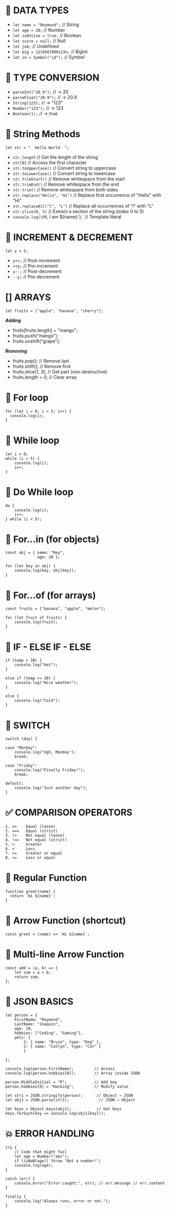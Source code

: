 # 🧠 DATA TYPES

  - `let name = "Reymond";`         // String
  - `let age = 20;`                 // Number
  - `let isOnline = true;`          // Boolean
  - `let score = null;`             // Null
  - `let job;`                      // Undefined
  - `let big = 1234567890123n;`     // BigInt
  - `let id = Symbol("id");`        // Symbol

# 🔁 TYPE CONVERSION

  - `parseInt("20.9");`      // → 20
  - `parseFloat("20.9");`    // → 20.9
  - `String(123);`           // → "123"
  - `Number("123");`         // → 123
  - `Boolean(1);`            // → true

# 🧠 String Methods
  `let str = "  Hello World  ";`
  - `str.length`                    // Get the length of the string
  - `str[0]`                        // Access the first character
  - `str.toUpperCase()`             // Convert string to uppercase
  - `str.toLowerCase()`             // Convert string to lowercase
  - `str.trimStart()`               // Remove whitespace from the start
  - `str.trimEnd()`                 // Remove whitespace from the end
  - `str.trim()`                    // Remove whitespace from both sides
  - `str.replace("Hello", "Hi")`    // Replace first occurrence of "Hello" with "Hi"
  - `str.replaceAll("l", "L")`      // Replace all occurrences of "l" with "L"
  - `str.slice(0, 5)`                // Extract a section of the string (index 0 to 5)
  - `console.log(\`Hi, I am ${name}\`);` // Template literal

# 🔢 INCREMENT & DECREMENT

  `let y = 5;`
  - `y++;` // Post-increment
  - `++y;` // Pre-increment
  - `y--;` // Post-decrement
  - `--y;` // Pre-decrement

# [] ARRAYS

  `let fruits = ["apple", "banana", "cherry"];`
  
  ***Adding***
  - fruits[fruits.length] = "mango";
  - fruits.push("mango");
  - fruits.unshift("grape");
  
  ***Removing***
  - fruits.pop();        // Remove last
  - fruits.shift();      // Remove first
  - fruits.slice(1, 3);  // Get part (non-destructive)
  - fruits.length = 0;   // Clear array

# 🔁 For loop
    for (let i = 0; i < 5; i++) {
      console.log(i);
    }
# 🔁 While loop
    let i = 0;
    while (i < 5) {
        console.log(i);
        i++;
    }

# 🔁 Do While loop
    do {
        console.log(i);
        i++;
    } while (i < 5);

# 🔁 For...in (for objects)
    const obj = { name: "Rey", 
                  age: 20 };
                  
    for (let key in obj) {
        console.log(key, obj[key]);
    }

# 🔁 For...of (for arrays)
    const fruits = ["banana", "apple", "melon"];
    
    for (let fruit of fruits) {
        console.log(fruit);
    }

# 🤖 IF - ELSE IF - ELSE 

    if (temp > 30) {
        console.log("Hot");
    } 
    
    else if (temp >= 20) {
        console.log("Nice weather");
    } 
    
    else {
        console.log("Cold");
    }

# 🤖 SWITCH

    switch (day) {

    case "Monday":
        console.log("Ugh, Monday");
        break;

    case "Friday":
        console.log("Finally Friday!");
        break;

    default:
        console.log("Just another day");
    }

# ✅ COMPARISON OPERATORS

    1. ==    Equal (loose)
    2. ===   Equal (strict)
    3. !=    Not equal (loose)
    4. !==   Not equal (strict)
    5. >     Greater
    6. <     Less
    7. >=    Greater or equal
    8. <=    Less or equal

# 🧩 Regular Function

    function greet(name) {
      return `Hi ${name}`;
    }

# 🧩 Arrow Function (shortcut)

    const greet = (name) => `Hi ${name}`;

# 🧩 Multi-line Arrow Function

    const add = (a, b) => {
        let sum = a + b;
        return sum;
    };

# 🧱 JSON BASICS

    let person = {
        FirstName: "Reymond",
        LastName: "Joaquin",
        age: 19,
        hobbies: ["Coding", "Gaming"],
        pets: {
            1: { name: "Bruce", type: "Dog" },
            2: { name: "Catlyn", type: "Cat" }
            }

    };

    console.log(person.FirstName);         // Access
    console.log(person.hobbies[0]);        // Array inside JSON

    person.MiddleInitial = "P";            // Add key
    person.hobbies[0] = "Hacking";         // Modify value

    let str1 = JSON.stringify(person);      // Object → JSON
    let obj1 = JSON.parse(str1);             // JSON → Object

    let keys = Object.keys(obj1);           // Get keys
    keys.forEach(key => console.log(obj1[key]));

# 💥 ERROR HANDLING

    try {
        // Code that might fail
        let age = Number("abc");
        if (isNaN(age)) throw "Not a number!";
        console.log(age);
    } 
    
    catch (err) {
        console.error("Error caught:", err); // err.message // err.content
    } 
    
    finally {
        console.log("Always runs, error or not.");
    }

